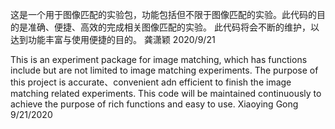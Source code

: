 这是一个用于图像匹配的实验包，功能包括但不限于图像匹配的实验。此代码的目的是准确、便捷、高效的完成相关图像匹配的实验。
此代码将会不断的维护，以达到功能丰富与使用便捷的目的。
龚潇颖
2020/9/21

This is an experiment package for image matching, which has functions include but are not limited to image matching experiments.
The purpose of this project is accurate、convenient adn efficient to finish the image matching related experiments.
This code will be maintained continuously to achieve the purpose of rich functions and easy to use.
Xiaoying Gong
9/21/2020